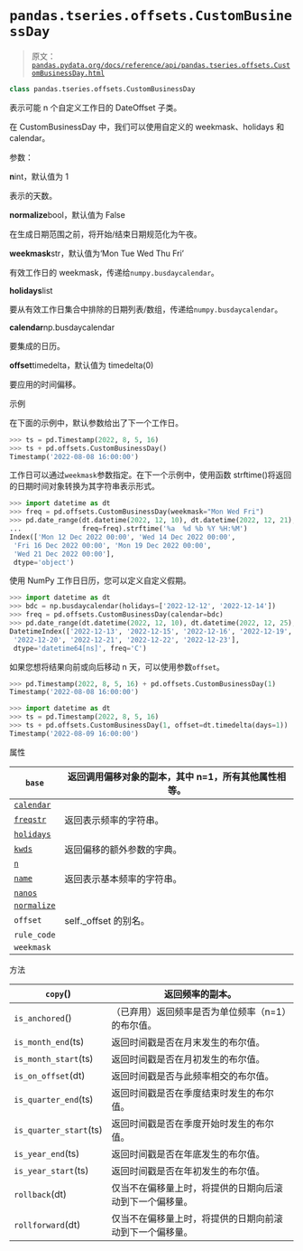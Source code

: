 # `pandas.tseries.offsets.CustomBusinessDay`

> 原文：[`pandas.pydata.org/docs/reference/api/pandas.tseries.offsets.CustomBusinessDay.html`](https://pandas.pydata.org/docs/reference/api/pandas.tseries.offsets.CustomBusinessDay.html)

```py
class pandas.tseries.offsets.CustomBusinessDay
```

表示可能 n 个自定义工作日的 DateOffset 子类。

在 CustomBusinessDay 中，我们可以使用自定义的 weekmask、holidays 和 calendar。

参数：

**n**int，默认值为 1

表示的天数。

**normalize**bool，默认值为 False

在生成日期范围之前，将开始/结束日期规范化为午夜。

**weekmask**str，默认值为‘Mon Tue Wed Thu Fri’

有效工作日的 weekmask，传递给`numpy.busdaycalendar`。

**holidays**list

要从有效工作日集合中排除的日期列表/数组，传递给`numpy.busdaycalendar`。

**calendar**np.busdaycalendar

要集成的日历。

**offset**timedelta，默认值为 timedelta(0)

要应用的时间偏移。

示例

在下面的示例中，默认参数给出了下一个工作日。

```py
>>> ts = pd.Timestamp(2022, 8, 5, 16)
>>> ts + pd.offsets.CustomBusinessDay()
Timestamp('2022-08-08 16:00:00') 
```

工作日可以通过`weekmask`参数指定。在下一个示例中，使用函数 strftime()将返回的日期时间对象转换为其字符串表示形式。

```py
>>> import datetime as dt
>>> freq = pd.offsets.CustomBusinessDay(weekmask="Mon Wed Fri")
>>> pd.date_range(dt.datetime(2022, 12, 10), dt.datetime(2022, 12, 21),
...               freq=freq).strftime('%a  %d %b %Y %H:%M')
Index(['Mon 12 Dec 2022 00:00', 'Wed 14 Dec 2022 00:00',
 'Fri 16 Dec 2022 00:00', 'Mon 19 Dec 2022 00:00',
 'Wed 21 Dec 2022 00:00'],
 dtype='object') 
```

使用 NumPy 工作日日历，您可以定义自定义假期。

```py
>>> import datetime as dt
>>> bdc = np.busdaycalendar(holidays=['2022-12-12', '2022-12-14'])
>>> freq = pd.offsets.CustomBusinessDay(calendar=bdc)
>>> pd.date_range(dt.datetime(2022, 12, 10), dt.datetime(2022, 12, 25), freq=freq)
DatetimeIndex(['2022-12-13', '2022-12-15', '2022-12-16', '2022-12-19',
 '2022-12-20', '2022-12-21', '2022-12-22', '2022-12-23'],
 dtype='datetime64[ns]', freq='C') 
```

如果您想将结果向前或向后移动 n 天，可以使用参数`offset`。

```py
>>> pd.Timestamp(2022, 8, 5, 16) + pd.offsets.CustomBusinessDay(1)
Timestamp('2022-08-08 16:00:00') 
```

```py
>>> import datetime as dt
>>> ts = pd.Timestamp(2022, 8, 5, 16)
>>> ts + pd.offsets.CustomBusinessDay(1, offset=dt.timedelta(days=1))
Timestamp('2022-08-09 16:00:00') 
```

属性

| `base` | 返回调用偏移对象的副本，其中 n=1，所有其他属性相等。 |
| --- | --- |
| [`calendar`](https://pandas.pydata.org/docs/reference/api/pandas.tseries.offsets.CustomBusinessDay.calendar.html#pandas.tseries.offsets.CustomBusinessDay.calendar "pandas.tseries.offsets.CustomBusinessDay.calendar") |  |
| [`freqstr`](https://pandas.pydata.org/docs/reference/api/pandas.tseries.offsets.CustomBusinessDay.freqstr.html#pandas.tseries.offsets.CustomBusinessDay.freqstr "pandas.tseries.offsets.CustomBusinessDay.freqstr") | 返回表示频率的字符串。 |
| [`holidays`](https://pandas.pydata.org/docs/reference/api/pandas.tseries.offsets.CustomBusinessDay.holidays.html#pandas.tseries.offsets.CustomBusinessDay.holidays "pandas.tseries.offsets.CustomBusinessDay.holidays") |  |
| [`kwds`](https://pandas.pydata.org/docs/reference/api/pandas.tseries.offsets.CustomBusinessDay.kwds.html#pandas.tseries.offsets.CustomBusinessDay.kwds "pandas.tseries.offsets.CustomBusinessDay.kwds") | 返回偏移的额外参数的字典。 |
| [`n`](https://pandas.pydata.org/docs/reference/api/pandas.tseries.offsets.CustomBusinessDay.n.html#pandas.tseries.offsets.CustomBusinessDay.n "pandas.tseries.offsets.CustomBusinessDay.n") |  |
| [`name`](https://pandas.pydata.org/docs/reference/api/pandas.tseries.offsets.CustomBusinessDay.name.html#pandas.tseries.offsets.CustomBusinessDay.name "pandas.tseries.offsets.CustomBusinessDay.name") | 返回表示基本频率的字符串。 |
| [`nanos`](https://pandas.pydata.org/docs/reference/api/pandas.tseries.offsets.CustomBusinessDay.nanos.html#pandas.tseries.offsets.CustomBusinessDay.nanos "pandas.tseries.offsets.CustomBusinessDay.nanos") |  |
| [`normalize`](https://pandas.pydata.org/docs/reference/api/pandas.tseries.offsets.CustomBusinessDay.normalize.html#pandas.tseries.offsets.CustomBusinessDay.normalize "pandas.tseries.offsets.CustomBusinessDay.normalize") |  |
| `offset` | self._offset 的别名。 |
| `rule_code` |  |
| `weekmask` |  |

方法

| `copy`() | 返回频率的副本。 |
| --- | --- |
| `is_anchored`() | （已弃用）返回频率是否为单位频率（n=1）的布尔值。 |
| `is_month_end`(ts) | 返回时间戳是否在月末发生的布尔值。 |
| `is_month_start`(ts) | 返回时间戳是否在月初发生的布尔值。 |
| `is_on_offset`(dt) | 返回时间戳是否与此频率相交的布尔值。 |
| `is_quarter_end`(ts) | 返回时间戳是否在季度结束时发生的布尔值。 |
| `is_quarter_start`(ts) | 返回时间戳是否在季度开始时发生的布尔值。 |
| `is_year_end`(ts) | 返回时间戳是否在年底发生的布尔值。 |
| `is_year_start`(ts) | 返回时间戳是否在年初发生的布尔值。 |
| `rollback`(dt) | 仅当不在偏移量上时，将提供的日期向后滚动到下一个偏移量。 |
| `rollforward`(dt) | 仅当不在偏移量上时，将提供的日期向前滚动到下一个偏移量。 |
